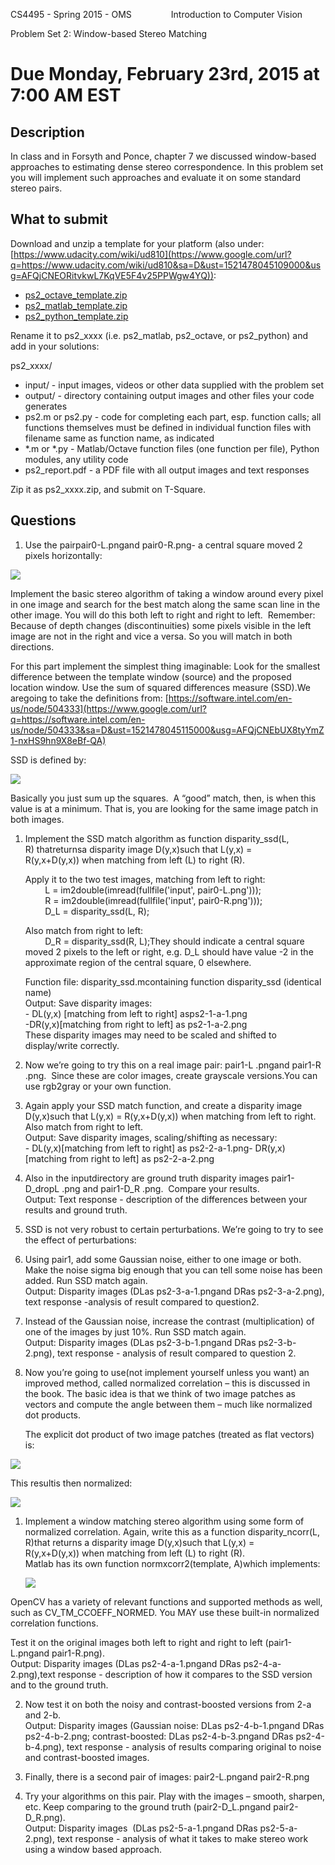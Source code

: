 CS4495 - Spring 2015 - OMS                Introduction to Computer Vision

Problem Set 2: Window-based Stereo Matching

Due Monday, February 23rd, 2015 at 7:00 AM EST
==============================================

Description
-----------

In class and in Forsyth and Ponce, chapter 7 we discussed window-based approaches to estimating dense stereo correspondence. In this problem set you will implement such approaches and evaluate it on some standard stereo pairs.

What to submit
--------------

Download and unzip a template for your platform (also under: [https://www.udacity.com/wiki/ud810](https://www.google.com/url?q=https://www.udacity.com/wiki/ud810&sa=D&ust=1521478045109000&usg=AFQjCNEORitvkwL7KqVE5F4v25PPWgw4YQ)):

*   [ps2\_octave\_template.zip](https://www.google.com/url?q=https://s3.amazonaws.com/content.udacity-data.com/courses/ud810/assignments/ps2_octave_template.zip&sa=D&ust=1521478045110000&usg=AFQjCNE0xBVttTIL8X2qBoCuHFEVOHl6Tw)
*   [ps2\_matlab\_template.zip](https://www.google.com/url?q=https://s3.amazonaws.com/content.udacity-data.com/courses/ud810/assignments/ps2_matlab_template.zip&sa=D&ust=1521478045111000&usg=AFQjCNHG3DFo1AAN7QOXBcbkVuOToVoblg)
*   [ps2\_python\_template.zip](https://www.google.com/url?q=https://s3.amazonaws.com/content.udacity-data.com/courses/ud810/assignments/ps2_python_template.zip&sa=D&ust=1521478045111000&usg=AFQjCNEbDPqxlzRiRdOR-DbaQ5hjLVDVoA)

Rename it to ps2_xxxx (i.e. ps2\_matlab, ps2\_octave, or ps2_python) and add in your solutions:

ps2_xxxx/

*   input/ - input images, videos or other data supplied with the problem set
*   output/ - directory containing output images and other files your code generates
*   ps2.m or ps2.py - code for completing each part, esp. function calls; all functions themselves must be defined in individual function files with filename same as function name, as indicated
*   *.m or *.py - Matlab/Octave function files (one function per file), Python modules, any utility code
*   ps2_report.pdf - a PDF file with all output images and text responses

Zip it as ps2_xxxx.zip, and submit on T-Square.

Questions
---------

1.  Use the pairpair0-L.pngand pair0-R.png- a central square moved 2 pixels horizontally:

![](https://lh4.googleusercontent.com/N1PEVuf_5Ket8DSToyWcwYW-k2qv-qQGe6gp_NObHU0XrHYUiDR6a0JcZeVtONrMAwj__2fP5Lp0Ma4F36FAFKs7FIPUl6Pv3R8S2ymDY3cqarpo_a1Z8B0eWoPIRsysGv4Wzb3VgwM6fssd)

Implement the basic stereo algorithm of taking a window around every pixel in one image and search for the best match along the same scan line in the other image. You will do this both left to right and right to left.  Remember: Because of depth changes (discontinuities) some pixels visible in the left image are not in the right and vice a versa. So you will match in both directions.

For this part implement the simplest thing imaginable: Look for the smallest difference between the template window (source) and the proposed location window. Use the sum of squared differences measure (SSD).We aregoing to take the definitions from: [https://software.intel.com/en-us/node/504333](https://www.google.com/url?q=https://software.intel.com/en-us/node/504333&sa=D&ust=1521478045115000&usg=AFQjCNEbUX8tyYmZ1-nxHS9hn9X8eBf-QA)

SSD is defined by:

![](https://lh5.googleusercontent.com/TASxivX1QpJOmKwP168qH0mp38lxNDVJ86Uva8tRZrir65KNEKsim9KJn4qPwHpFeBE9zwshSih2n0VGP5CGD2rVvvx2DuBVfg_WtV4w3bXLSc4s8BAII7qta-6tRRPNEIFdh5kGnF5-o6l-)

Basically you just sum up the squares.  A “good” match, then, is when this value is at a minimum. That is, you are looking for the same image patch in both images.

1.  Implement the SSD match algorithm as function disparity_ssd(L, R) thatreturnsa disparity image D(y,x)such that L(y,x) = R(y,x+D(y,x)) when matching from left (L) to right (R).  
      
    Apply it to the two test images, matching from left to right:  
            L = im2double(imread(fullfile('input', pair0-L.png')));  
            R = im2double(imread(fullfile('input', pair0-R.png')));  
            D\_L = disparity\_ssd(L, R);  
      
    Also match from right to left:  
            D\_R = disparity\_ssd(R, L);They should indicate a central square moved 2 pixels to the left or right, e.g. D_L should have value -2 in the approximate region of the central square, 0 elsewhere.  
      
    Function file: disparity_ssd.mcontaining function disparity_ssd (identical name)  
    Output: Save disparity images:  
    \- DL(y,x) \[matching from left to right\] asps2-1-a-1.png  
    -DR(y,x)\[matching from right to left\] as ps2-1-a-2.png  
    These disparity images may need to be scaled and shifted to display/write correctly.

2.  Now we’re going to try this on a real image pair: pair1-L .pngand pair1-R .png.  Since these are color images, create grayscale versions.You can use rgb2gray or your own function.  
    

1.  Again apply your SSD match function, and create a disparity image D(y,x)such that L(y,x) = R(y,x+D(y,x)) when matching from left to right. Also match from right to left.  
    Output: Save disparity images, scaling/shifting as necessary:  
    \- DL(y,x)\[matching from left to right\] as ps2-2-a-1.png\- DR(y,x)\[matching from right to left\] as ps2-2-a-2.png  
    
2.  Also in the inputdirectory are ground truth disparity images pair1-D_dropL .png and pair1-D_R .png.  Compare your results.  
    Output: Text response - description of the differences between your results and ground truth.

3.  SSD is not very robust to certain perturbations. We’re going to try to see the effect of perturbations:

1.  Using pair1, add some Gaussian noise, either to one image or both. Make the noise sigma big enough that you can tell some noise has been added. Run SSD match again.  
    Output: Disparity images (DLas ps2-3-a-1.pngand DRas ps2-3-a-2.png), text response -analysis of result compared to question2.
2.  Instead of the Gaussian noise, increase the contrast (multiplication) of one of the images by just 10%. Run SSD match again.  
    Output: Disparity images (DLas ps2-3-b-1.pngand DRas ps2-3-b-2.png), text response - analysis of result compared to question 2.

4.  Now you’re going to use(not implement yourself unless you want) an improved method, called normalized correlation – this is discussed in the book. The basic idea is that we think of two image patches as vectors and compute the angle between them – much like normalized dot products.  
      
    The explicit dot product of two image patches (treated as flat vectors) is:

![](https://lh3.googleusercontent.com/BqOF2U0CX7KWRAaHZiMNfrOayJ6e4g7kJneanV3JxVCLHahDOMIpqeZPySNrRSnZGsCiYtVed5FK2MspWykbSn8foxTUHO-WBiErpMu09engesDOrReiH1d9rdSVzLa2wvyZWmb0sDQyYjmH)

This resultis then normalized:

![](https://lh5.googleusercontent.com/zvZ4CQpC_L0X21j43T-tkqepU4VejeZMsfiSdnu58DFBjLneFwk0N_0xf6VPKyEBTbHsWJGcH_ggvrDsIK4pvlPCXy1HIu5KUGHuILjUNAdCEnCOX1aObBeIlyBUhlEPIEdB1gNUpBd0kOpk)

1.  Implement a window matching stereo algorithm using some form of normalized correlation. Again, write this as a function disparity_ncorr(L, R)that returns a disparity image D(y,x)such that L(y,x) = R(y,x+D(y,x)) when matching from left (L) to right (R).  
    Matlab has its own function normxcorr2(template, A)which implements:  
      
    ![](https://lh4.googleusercontent.com/GkZpAGenk6u-TzdSa0ajBV05KhviTlDnQcipwsrMzbqmVcQzPDhgZji3f83xheQpdY0PrWdM9okNSGNk2Afd1nfSBG7vdsTiCagnlPoINh5aBGIBtCMICwmBl-1iTtXLCaZ5yKO2HZSOhNSK)  
    

OpenCV has a variety of relevant functions and supported methods as well, such as CV\_TM\_CCOEFF_NORMED. You MAY use these built-in normalized correlation functions.

Test it on the original images both left to right and right to left (pair1-L.pngand pair1-R.png).  
Output: Disparity images (DLas ps2-4-a-1.pngand DRas ps2-4-a-2.png),text response - description of how it compares to the SSD version and to the ground truth.

2.  Now test it on both the noisy and contrast-boosted versions from 2-a and 2-b.  
    Output: Disparity images (Gaussian noise: DLas ps2-4-b-1.pngand DRas ps2-4-b-2.png; contrast-boosted: DLas ps2-4-b-3.pngand DRas ps2-4-b-4.png), text response - analysis of results comparing original to noise and contrast-boosted images.

5.  Finally, there is a second pair of images: pair2-L.pngand pair2-R.png

1.  Try your algorithms on this pair. Play with the images – smooth, sharpen, etc. Keep comparing to the ground truth (pair2-D_L.pngand pair2-D_R.png).  
    Output: Disparity images  (DLas ps2-5-a-1.pngand DRas ps2-5-a-2.png), text response - analysis of what it takes to make stereo work using a window based approach.